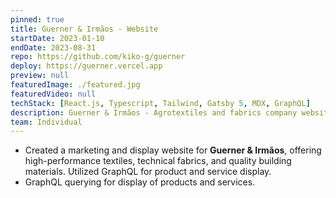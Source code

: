 ```yaml
---
pinned: true
title: Guerner & Irmãos - Website
startDate: 2023-01-10
endDate: 2023-08-31
repo: https://github.com/kiko-g/guerner
deploy: https://guerner.vercel.app
preview: null
featuredImage: ./featured.jpg
featuredVideo: null
techStack: [React.js, Typescript, Tailwind, Gatsby 5, MDX, GraphQL]
description: Guerner & Irmãos - Agrotextiles and fabrics company website
team: Individual
---
```


- Created a marketing and display website for **Guerner & Irmãos**, offering high-performance textiles, technical fabrics, and quality building materials. Utilized GraphQL for product and service display.
- GraphQL querying for display of products and services.
